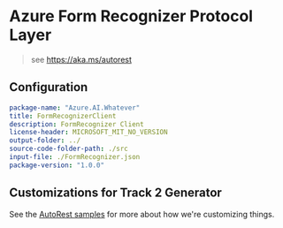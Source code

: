 # Azure Form Recognizer Protocol Layer

> see https://aka.ms/autorest

## Configuration

```yaml
package-name: "Azure.AI.Whatever"
title: FormRecognizerClient
description: FormRecognizer Client
license-header: MICROSOFT_MIT_NO_VERSION
output-folder: ../
source-code-folder-path: ./src
input-file: ./FormRecognizer.json
package-version: "1.0.0"
```

## Customizations for Track 2 Generator

See the [AutoRest samples](https://github.com/Azure/autorest/tree/master/Samples/3b-custom-transformations)
for more about how we're customizing things.
